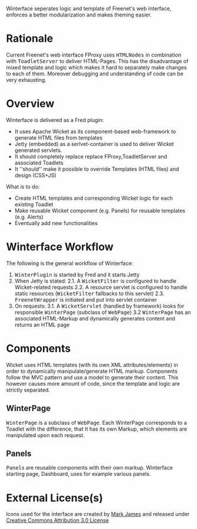 Winterface seperates logic and template of Freenet's web interface, enforces a better modularization and makes theming easier.

# Rationale
Current Freenet's web interface FProxy uses <tt>HTMLNodes</tt> in combination with <tt>ToadletServer</tt> to deliver HTML-Pages. This has the disadvantage of mixed template and logic which makes it hard to separately make changes to each of them. Moreover debugging and understanding of code can be very exhausting.

# Overview
Winterface is delivered as a Fred plugin:

* It uses Apache Wicket as its component-based web-framework to generate HTML files from templates
* Jetty (embedded) as a serlvet-container is used to deliver Wicket generated servlets.
* It should completely replace replace FProxy,ToadletServer and associated Toadlets
* It ''should'' make it possible to override Templates (HTML files) and design (CSS+JS)

What is to do:

* Create HTML templates and corresponding Wicket logic for each existing Toadlet
* Make reusable Wicket component (e.g. Panels) for reusable templates (e.g. Alerts)
* Eventually add new functionalities

# Winterface Workflow
The following is the general workflow of Winterface:

1. <tt>WinterPlugin</tt> is started by Fred and it starts Jetty
2. When Jetty is stated:
	2.1. A <tt>WicketFilter</tt> is configured to handle Wicket-related requests
	2.2. A resource servlet is configured to handle static resources (<tt>WicketFilter</tt> fallbacks to this servlet)
	2.3. <tt>FreenetWrapper</tt> is initiated and put into servlet container
3. On requests:
	3.1. A <tt>WicketServlet</tt> (handled by framework) looks for responsible <tt>WinterPage</tt> (subclass of <tt>WebPage</tt>)
	3.2 <tt>WinterPage</tt> has an associated HTML-Markup and dynamically generates content and returns an HTML page

# Components
Wicket uses HTML templates (with its own XML attributes/elements) in order to dynamically manipulate/generate HTML markup. Components follow the MVC pattern and use a model to generate their content. This however causes more amount of code, since the template and logic are strictly separated.

## WinterPage
<tt>WinterPage</tt> is a subclass of <tt>WebPage</tt>. Each WinterPage corresponds to a Toadlet with the difference, that It has its own Markup, which elements are manipulated upon each request.

## Panels
<tt>Panel</tt>s are reusable components with their own markup. Winterface starting page, Dashboard, uses for example various panels.

# External License(s)
Icons used for the interface are created by [Mark James](http://www.famfamfam.com/lab/icons/silk/) and released under [Creative Commons Attribution 3.0 License](http://creativecommons.org/licenses/by/3.0/) 

